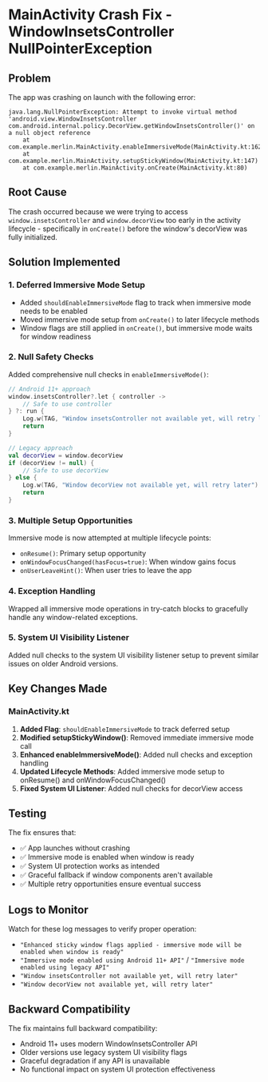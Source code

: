 # MainActivity Crash Fix - WindowInsetsController NullPointerException

## Problem
The app was crashing on launch with the following error:
```
java.lang.NullPointerException: Attempt to invoke virtual method 'android.view.WindowInsetsController com.android.internal.policy.DecorView.getWindowInsetsController()' on a null object reference
    at com.example.merlin.MainActivity.enableImmersiveMode(MainActivity.kt:162)
    at com.example.merlin.MainActivity.setupStickyWindow(MainActivity.kt:147)
    at com.example.merlin.MainActivity.onCreate(MainActivity.kt:80)
```

## Root Cause
The crash occurred because we were trying to access `window.insetsController` and `window.decorView` too early in the activity lifecycle - specifically in `onCreate()` before the window's decorView was fully initialized.

## Solution Implemented

### 1. **Deferred Immersive Mode Setup**
- Added `shouldEnableImmersiveMode` flag to track when immersive mode needs to be enabled
- Moved immersive mode setup from `onCreate()` to later lifecycle methods
- Window flags are still applied in `onCreate()`, but immersive mode waits for window readiness

### 2. **Null Safety Checks**
Added comprehensive null checks in `enableImmersiveMode()`:
```kotlin
// Android 11+ approach
window.insetsController?.let { controller ->
    // Safe to use controller
} ?: run {
    Log.w(TAG, "Window insetsController not available yet, will retry later")
    return
}

// Legacy approach
val decorView = window.decorView
if (decorView != null) {
    // Safe to use decorView
} else {
    Log.w(TAG, "Window decorView not available yet, will retry later")
    return
}
```

### 3. **Multiple Setup Opportunities**
Immersive mode is now attempted at multiple lifecycle points:
- `onResume()`: Primary setup opportunity
- `onWindowFocusChanged(hasFocus=true)`: When window gains focus
- `onUserLeaveHint()`: When user tries to leave the app

### 4. **Exception Handling**
Wrapped all immersive mode operations in try-catch blocks to gracefully handle any window-related exceptions.

### 5. **System UI Visibility Listener**
Added null checks to the system UI visibility listener setup to prevent similar issues on older Android versions.

## Key Changes Made

### MainActivity.kt
1. **Added Flag**: `shouldEnableImmersiveMode` to track deferred setup
2. **Modified setupStickyWindow()**: Removed immediate immersive mode call
3. **Enhanced enableImmersiveMode()**: Added null checks and exception handling
4. **Updated Lifecycle Methods**: Added immersive mode setup to onResume() and onWindowFocusChanged()
5. **Fixed System UI Listener**: Added null checks for decorView access

## Testing
The fix ensures that:
- ✅ App launches without crashing
- ✅ Immersive mode is enabled when window is ready
- ✅ System UI protection works as intended
- ✅ Graceful fallback if window components aren't available
- ✅ Multiple retry opportunities ensure eventual success

## Logs to Monitor
Watch for these log messages to verify proper operation:
- `"Enhanced sticky window flags applied - immersive mode will be enabled when window is ready"`
- `"Immersive mode enabled using Android 11+ API"` / `"Immersive mode enabled using legacy API"`
- `"Window insetsController not available yet, will retry later"`
- `"Window decorView not available yet, will retry later"`

## Backward Compatibility
The fix maintains full backward compatibility:
- Android 11+ uses modern WindowInsetsController API
- Older versions use legacy system UI visibility flags
- Graceful degradation if any API is unavailable
- No functional impact on system UI protection effectiveness 